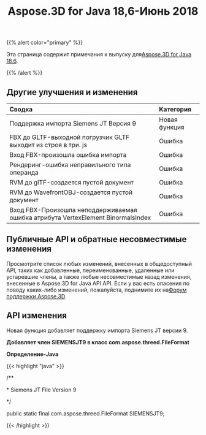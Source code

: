 ﻿---
title: Aspose.3D for Java 18,6-Июнь 2018
type: docs
weight: 70
url: /ru/java/aspose-3d-for-java-18-6-june-2018/
---
{{% alert color="primary" %}} 

Эта страница содержит примечания к выпуску для[Aspose.3D for Java 18,6](https://repository.aspose.com/repo/com/aspose/aspose-3d/18.6/).

{{% /alert %}} 
## **Другие улучшения и изменения**

|**Сводка**|**Категория**|
|:- |:- |
|Поддержка импорта Siemens JT Версия 9|Новая функция|
|FBX до GLTF-выходной погрузчик GLTF выходит из строя в три. js|Ошибка|
|Вход FBX-произошла ошибка импорта|Ошибка|
|Рендеринг-ошибка неправильного типа операнда|Ошибка|
|RVM до glTF-создается пустой документ|Ошибка|
|RVM до WavefrontOBJ-создается пустой документ|Ошибка|
|Вход FBX-Произошла неподдерживаемая ошибка атрибута VertexElement BinormalsIndex|Ошибка|
## **Публичные API и обратные несовместимые изменения**
Просмотрите список любых изменений, внесенных в общедоступный API, таких как добавленные, переименованные, удаленные или устаревшие члены, а также любые несовместимые назад изменения, внесенные в Aspose.3D for Java API API. Если у вас есть опасения по поводу каких-либо изменений, пожалуйста, поднимите их на[Форум поддержки Aspose.3D](http://www.aspose.com/community/forums/aspose.3d-product-family/535/showforum.aspx).
## **API изменения**
Новая функция добавляет поддержку импорта Siemens JT версии 9.

**Добавляет член SIEMENSJT9 в класс com.aspose.threed.FileFormat**

**Определение-Java**

{{< highlight "java" >}}

 /**

\* Siemens JT File Version 9

*/

public static final com.aspose.threed.FileFormat SIEMENSJT9;

{{< /highlight >}}
